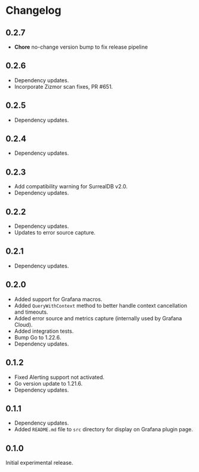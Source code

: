# Changelog

## 0.2.7

- **Chore** no-change version bump to fix release pipeline

## 0.2.6

- Dependency updates.
- Incorporate Zizmor scan fixes, PR #651.

## 0.2.5

- Dependency updates.

## 0.2.4

- Dependency updates.

## 0.2.3

- Add compatibility warning for SurrealDB v2.0.
- Dependency updates.

## 0.2.2

- Dependency updates.
- Updates to error source capture.

## 0.2.1

- Dependency updates.

## 0.2.0

- Added support for Grafana macros.
- Added `QueryWithContext` method to better handle context cancellation and timeouts.
- Added error source and metrics capture (internally used by Grafana Cloud).
- Added integration tests.
- Bump Go to 1.22.6.
- Dependency updates.

## 0.1.2

- Fixed Alerting support not activated.
- Go version update to 1.21.6.
- Dependency updates.

## 0.1.1

- Dependency updates.
- Added `README.md` file to `src` directory for display on Grafana plugin page.

## 0.1.0

Initial experimental release.
